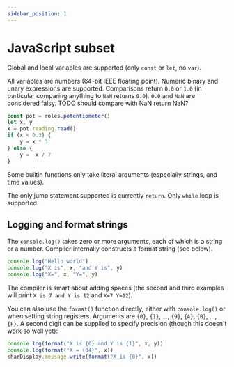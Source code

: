 ```yaml
---
sidebar_position: 1
---
```


# JavaScript subset


Global and local variables are supported (only `const` or `let`, no `var`).

All variables are numbers (64-bit IEEE floating point).
Numeric binary and unary expressions are supported.
Comparisons return `0.0` or `1.0` (in particular comparing anything to `NaN` returns `0.0`).
`0.0` and `NaN` are considered falsy.
TODO should compare with NaN return NaN?

```ts
const pot = roles.potentiometer()
let x, y
x = pot.reading.read()
if (x < 0.3) {
    y = x * 3
} else {
    y = -x / 7
}
```


Some builtin functions only take literal arguments (especially strings, and time values).

The only jump statement supported is currently `return`.
Only `while` loop is supported.

## Logging and format strings

The `console.log()` takes zero or more arguments, each of which is a string or a number.
Compiler internally constructs a format string (see below).

```ts
console.log("Hello world")
console.log("X is", x, "and Y is", y)
console.log("X=", x, "Y=", y)
```

The compiler is smart about adding spaces (the second and third examples will print `X is 7 and Y is 12`
and `X=7 Y=12`).

You can also use the `format()` function directly, either with `console.log()` or
when setting string registers.
Arguments are `{0}`, `{1}`, ..., `{9}`, `{A}`, `{B}`, ..., `{F}`.
A second digit can be supplied to specify precision (though this doesn't work so well yet):

```ts
console.log(format("X is {0} and Y is {1}", x, y))
console.log(format("X = {04}", x))
charDisplay.message.write(format("X is {0}", x))
```